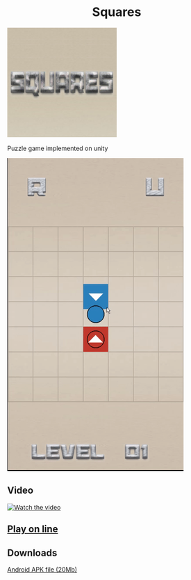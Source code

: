 <h1 align="center">Squares</h1>

<img src="https://github.com/VanurikV/Squares/blob/main/Img/Icon.png?raw=true" width="50%">

Puzzle game implemented on unity

![Demo](https://github.com/VanurikV/Squares/blob/main/Img/GameGif.gif?raw=true)


## Video

[![Watch the video](https://img.youtube.com/vi/LkJwZiTXco0/hqdefault.jpg)](https://youtu.be/LkJwZiTXco0)



## [Play on line](https://vanurikv.github.io/Squares/index.html)

## Downloads
[Android APK file (20Mb)](https://github.com/VanurikV/Squares/raw/main/Etc/Squares.apk?raw=true)

